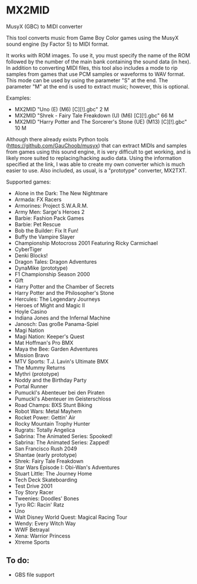 # MX2MID
MusyX (GBC) to MIDI converter

This tool converts music from Game Boy Color games using the MusyX sound engine (by Factor 5) to MIDI format.

It works with ROM images. To use it, you must specify the name of the ROM followed by the number of the main bank containing the sound data (in hex).
In addition to converting MIDI files, this tool also includes a mode to rip samples from games that use PCM samples or waveforms to WAV format. This mode can be used by using the parameter "S" at the end. The parameter "M" at the end is used to extract music; however, this is optional.

Examples:
* MX2MID "Uno (E) (M6) [C][!].gbc" 2 M
* MX2MID "Shrek - Fairy Tale Freakdown (U) (M6) [C][!].gbc" 66 M
* MX2MID "Harry Potter and The Sorcerer's Stone (UE) (M13) [C][!].gbc" 10 M

Although there already exists Python tools (https://github.com/GauChoob/musyx) that can extract MIDIs and samples from games using this sound engine, it is very difficult to get working, and is likely more suited to replacing/hacking audio data. Using the information specified at the link, I was able to create my own converter which is much easier to use. Also included, as usual, is a "prototype" converter, MX2TXT.

Supported games:
  * Alone in the Dark: The New Nightmare
  * Armada: FX Racers
  * Armorines: Project S.W.A.R.M.
  * Army Men: Sarge's Heroes 2
  * Barbie: Fashion Pack Games
  * Barbie: Pet Rescue
  * Bob the Builder: Fix It Fun!
  * Buffy the Vampire Slayer
  * Championship Motocross 2001 Featuring Ricky Carmichael
  * CyberTiger
  * Denki Blocks!
  * Dragon Tales: Dragon Adventures
  * DynaMike (prototype)
  * F1 Championship Season 2000
  * Gift
  * Harry Potter and the Chamber of Secrets
  * Harry Potter and the Philosopher's Stone
  * Hercules: The Legendary Journeys
  * Heroes of Might and Magic II
  * Hoyle Casino
  * Indiana Jones and the Infernal Machine
  * Janosch: Das große Panama-Spiel
  * Magi Nation
  * Magi Nation: Keeper's Quest
  * Mat Hoffman's Pro BMX
  * Maya the Bee: Garden Adventures
  * Mission Bravo
  * MTV Sports: T.J. Lavin's Ultimate BMX
  * The Mummy Returns
  * Mythri (prototype)
  * Noddy and the Birthday Party
  * Portal Runner
  * Pumuckl's Abenteuer bei den Piraten
  * Pumuckl's Abenteuer im Geisterschloss
  * Road Champs: BXS Stunt Biking
  * Robot Wars: Metal Mayhem
  * Rocket Power: Gettin' Air
  * Rocky Mountain Trophy Hunter
  * Rugrats: Totally Angelica
  * Sabrina: The Animated Series: Spooked!
  * Sabrina: The Animated Series: Zapped!
  * San Francisco Rush 2049
  * Shantae (early prototype)
  * Shrek: Fairy Tale Freakdown
  * Star Wars Episode I: Obi-Wan's Adventures
  * Stuart Little: The Journey Home
  * Tech Deck Skateboarding
  * Test Drive 2001
  * Toy Story Racer
  * Tweenies: Doodles' Bones
  * Tyro RC: Racin' Ratz
  * Uno
  * Walt Disney World Quest: Magical Racing Tour
  * Wendy: Every Witch Way
  * WWF Betrayal
  * Xena: Warrior Princess
  * Xtreme Sports

## To do:
  * GBS file support
